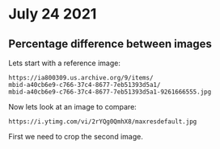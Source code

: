 # July 24 2021

## Percentage difference between images

Lets start with a reference image:

~~~
https://ia800309.us.archive.org/9/items/
mbid-a40cb6e9-c766-37c4-8677-7eb51393d5a1/
mbid-a40cb6e9-c766-37c4-8677-7eb51393d5a1-9261666555.jpg
~~~

Now lets look at an image to compare:

~~~
https://i.ytimg.com/vi/2rYQg0QmhX8/maxresdefault.jpg
~~~

First we need to crop the second image.
